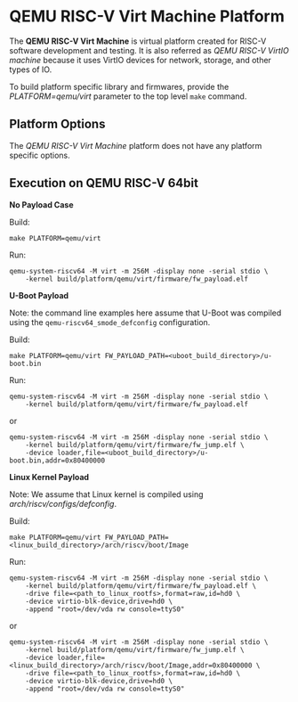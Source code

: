 QEMU RISC-V Virt Machine Platform
=================================

The **QEMU RISC-V Virt Machine** is virtual platform created for RISC-V
software development and testing. It is also referred as
*QEMU RISC-V VirtIO machine* because it uses VirtIO devices for network,
storage, and other types of IO.

To build platform specific library and firmwares, provide the
*PLATFORM=qemu/virt* parameter to the top level `make` command.

Platform Options
----------------

The *QEMU RISC-V Virt Machine* platform does not have any platform specific
options.

Execution on QEMU RISC-V 64bit
------------------------------

**No Payload Case**

Build:
```
make PLATFORM=qemu/virt
```

Run:
```
qemu-system-riscv64 -M virt -m 256M -display none -serial stdio \
	-kernel build/platform/qemu/virt/firmware/fw_payload.elf
```

**U-Boot Payload**

Note: the command line examples here assume that U-Boot was compiled using
the `qemu-riscv64_smode_defconfig` configuration.

Build:
```
make PLATFORM=qemu/virt FW_PAYLOAD_PATH=<uboot_build_directory>/u-boot.bin
```

Run:
```
qemu-system-riscv64 -M virt -m 256M -display none -serial stdio \
	-kernel build/platform/qemu/virt/firmware/fw_payload.elf
```
or
```
qemu-system-riscv64 -M virt -m 256M -display none -serial stdio \
	-kernel build/platform/qemu/virt/firmware/fw_jump.elf \
	-device loader,file=<uboot_build_directory>/u-boot.bin,addr=0x80400000
```

**Linux Kernel Payload**

Note: We assume that Linux kernel is compiled using
*arch/riscv/configs/defconfig*.

Build:
```
make PLATFORM=qemu/virt FW_PAYLOAD_PATH=<linux_build_directory>/arch/riscv/boot/Image
```

Run:
```
qemu-system-riscv64 -M virt -m 256M -display none -serial stdio \
	-kernel build/platform/qemu/virt/firmware/fw_payload.elf \
	-drive file=<path_to_linux_rootfs>,format=raw,id=hd0 \
	-device virtio-blk-device,drive=hd0 \
	-append "root=/dev/vda rw console=ttyS0"
```
or
```
qemu-system-riscv64 -M virt -m 256M -display none -serial stdio \
	-kernel build/platform/qemu/virt/firmware/fw_jump.elf \
	-device loader,file=<linux_build_directory>/arch/riscv/boot/Image,addr=0x80400000 \
	-drive file=<path_to_linux_rootfs>,format=raw,id=hd0 \
	-device virtio-blk-device,drive=hd0 \
	-append "root=/dev/vda rw console=ttyS0"
```

